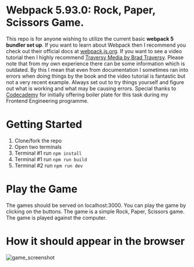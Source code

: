 # Webpack 5.93.0: Rock, Paper, Scissors Game.

This repo is for anyone wishing to utilize the current basic **webpack 5 bundler set up**. If you want to learn about Webpack then I recommend you check out their official docs at [webpack.js.org](https://webpack.js.org). If you want to see a video tutorial then I highly recommend [Traversy Media by Brad Traversy](https://www.youtube.com/watch?v=IZGNcSuwBZs). Please note that from my own experience there can be some information which is outdated. By this I mean that even from documentation I sometimes ran into errors when doing things by the book and the video tutorial is fantastic but not a very recent example. Always set out to try things yourself and figure out what is working and what may be causing errors. Special thanks to [Codecademy](https://www.codecademy.com/) for initially offering boiler plate for this task during my Frontend Engineering programme.

# Getting Started

1. Clone/fork the repo
2. Open two terminals
3. Terminal #1 run `npm install`
4. Terminal #1 run `npm run build`
5. Terminal #2 run `npm run dev`

# Play the Game

The games should be served on localhost:3000. You can play the game by clicking on the buttons. The game is a simple Rock, Paper, Scissors game. The game is played against the computer.

# How it should appear in the browser

![game_screenshot](https://github.com/user-attachments/assets/25edb267-d8e4-48b7-9deb-48796bb99c22)
